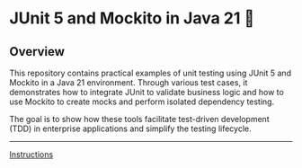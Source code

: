 # JUnit 5 and Mockito in Java 21 🚀


## Overview
This repository contains practical examples of unit testing using JUnit 5 and Mockito in a Java 21 environment. Through various test cases, it demonstrates how to integrate JUnit to validate business logic and how to use Mockito to create mocks and perform isolated dependency testing.

The goal is to show how these tools facilitate test-driven development (TDD) in enterprise applications and simplify the testing lifecycle.

---

 [Instructions](./instructions.md) 

